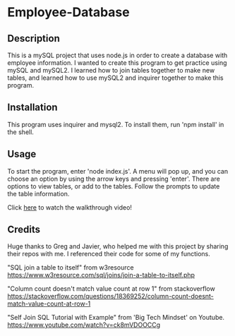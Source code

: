 # Employee-Database

## Description

This is a mySQL project that uses node.js in order to create a database with employee information. I wanted to create this program to get practice using mySQL and mySQL2. I learned how to join tables together to make new tables, and learned how to use mySQL2 and inquirer together to make this program.

## Installation

This program uses inquirer and mysql2. To install them, run 'npm install' in the shell.

## Usage

To start the program, enter 'node index.js'. A menu will pop up, and you can choose an option by using the arrow keys and pressing 'enter'. There are options to view tables, or add to the tables. Follow the prompts to update the table information.

Click [here](https://watch.screencastify.com/v/wKAwTTopkqqTyK4BdZQQ) to watch the walkthrough video!

## Credits

Huge thanks to Greg and Javier, who helped me with this project by sharing their repos with me. I referenced their code for some of my functions.

"SQL join a table to itself" from w3resource
https://www.w3resource.com/sql/joins/join-a-table-to-itself.php

"Column count doesn't match value count at row 1" from stackoverflow
https://stackoverflow.com/questions/18369252/column-count-doesnt-match-value-count-at-row-1

"Self Join SQL Tutorial with Example" from 'Big Tech Mindset' on Youtube. https://www.youtube.com/watch?v=ck8mVDOOCCg

